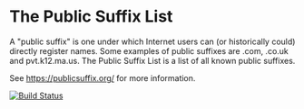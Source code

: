 The Public Suffix List
======================

A "public suffix" is one under which Internet users can (or historically could)
directly register names. Some examples of public suffixes are .com, .co.uk and
pvt.k12.ma.us. The Public Suffix List is a list of all known public suffixes.

See https://publicsuffix.org/ for more information.

[![Build Status](https://travis-ci.org/publicsuffix/list.svg?branch=master)](https://travis-ci.org/publicsuffix/list)
